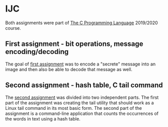 # IJC 
Both assignments were part of [The C Programming Language](https://www.fit.vut.cz/study/course/210310/) 2019/2020 course.

## First assignment - bit operations, message encoding/decoding
The goal of [first assignment](http://www.fit.vutbr.cz/study/courses/IJC/public/DU1.html.en) was to encode a "secrete" message into an image and then also be able to decode that message as well.



## Second assignment - hash table, C tail command
The [second assignment](http://www.fit.vutbr.cz/study/courses/IJC/public/DU2.html.en) was divided into two independent parts. The first part of the assignment was creating the tail utility that should work as a Linux tail command in its most basic form. The second part of the assignment is a command-line application that counts the occurrences of the words in text using a hash table.
